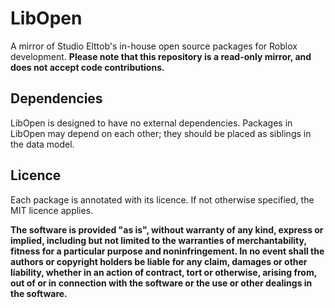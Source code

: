 # LibOpen
A mirror of Studio Elttob's in-house open source packages for Roblox development.
**Please note that this repository is a read-only mirror, and does not accept code contributions.**

## Dependencies

LibOpen is designed to have no external dependencies. Packages in LibOpen may depend on each other; they should be placed as siblings in the data model.

## Licence
Each package is annotated with its licence. If not otherwise specified, the MIT licence applies.

**The software is provided "as is", without warranty of any kind, express or implied, including but not limited to the warranties of merchantability, fitness for a particular purpose and noninfringement. In no event shall the authors or copyright holders be liable for any claim, damages or other liability, whether in an action of contract, tort or otherwise, arising from, out of or in connection with the software or the use or other dealings in the software.**
